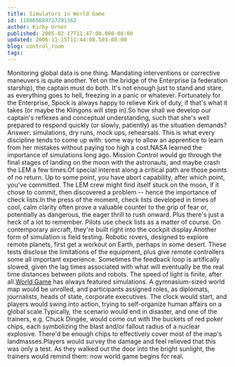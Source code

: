 ```yaml
---
title: Simulators in World Game
id: 110865689727291362
author: Kirby Urner
published: 2005-02-17T11:47:00.000-08:00
updated: 2006-11-15T11:44:08.503-08:00
blog: control_room
tags: 
---
```


Monitoring global data is one thing. Mandating interventions or corrective maneuvers is quite another. Yet on the bridge of the Enterprise (a federation starship), the captain must do both. It's not enough just to stand and stare, as everything goes to hell, freezing in a panic or whatever. Fortunately for the Enterprise, Spock is always happy to relieve Kirk of duty, if that's what it takes (or maybe the Klingons will step in).So how shall we develop our captain's reflexes and conceptual understanding, such that she's well prepared to respond quickly (or slowly, patiently) as the situation demands? Answer: simulations, dry runs, mock ups, rehearsals. This is what every discipline tends to come up with: some way to allow an apprentice to learn from her mistakes without paying too high a cost.NASA learned the importance of simulations long ago. Mission Control would go through the final stages of landing on the moon with the astronauts, and maybe crash the LEM a few times.Of special interest along a critical path are those points of no return. Up to some point, you have abort capability, after which point, you've committed. The LEM crew might find itself stuck on the moon, if it chose to commit, then discovered a problem -- hence the importance of check lists.In the press of the moment, check lists developed in times of cool, calm clarity often prove a valuable counter to the grip of fear or, potentially as dangerous, the eager thrill to rush onward. Plus there's just a heck of a lot to remember. Pilots use check lists as a matter of course. On contemporary aircraft, they're built right into the cockpit display.Another form of simulation is field testing. Robotic rovers, designed to explore remote planets, first get a workout on Earth, perhaps in some desert. These tests disclose the limitations of the equipment, plus give remote controllers some all important experience. Sometimes the feedback loop is artifically slowed, given the lag times associated with what will eventually be the real time distances between pilots and robots. The speed of light is finite, after all.[World Game](http://www.grunch.net/synergetics/geni3.html) has always featured simulations. A gymnasium-sized world map would be unrolled, and participants assigned roles, as diplomats, journalists, heads of state, corporate executives. The clock would start, and players would swing into action, trying to self-organize human affairs on a global scale.Typically, the scenario would end in disaster, and one of the trainers, e.g. Chuck Dingée, would come out with the buckets of red poker chips, each symbolizing the blast and/or fallout radius of a nuclear explosive. There'd be enough chips to effectively cover most of the map's landmasses.Players would survey the damage and feel relieved that this was only a test. As they walked out the door into the bright sunlight, the trainers would remind them: now world game begins for real.